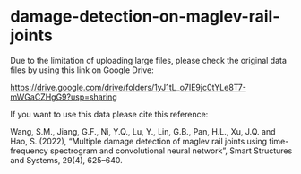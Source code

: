 # damage-detection-on-maglev-rail-joints

Due to the limitation of uploading large files, please check the original data files by using this link on Google Drive:

https://drive.google.com/drive/folders/1yJ1tL_o7IE9jc0tYLe8T7-mWGaCZHgG9?usp=sharing

If you want to use this data please cite this reference:

Wang, S.M., Jiang, G.F., Ni, Y.Q., Lu, Y., Lin, G.B., Pan, H.L., Xu, J.Q. and Hao, S. (2022), 
“Multiple damage detection of maglev rail joints using time-frequency spectrogram and convolutional neural network”, Smart Structures and Systems, 29(4), 625–640.

